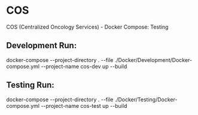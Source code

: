 # COS
COS (Centralized Oncology Services) - Docker Compose: Testing

## Development Run:
docker-compose --project-directory . --file ./Docker/Development/Docker-compose.yml --project-name cos-dev up --build

## Testing Run:
docker-compose --project-directory . --file ./Docker/Testing/Docker-compose.yml --project-name cos-test up --build
